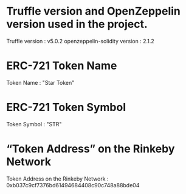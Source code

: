 # Truffle version and OpenZeppelin version used in the project.

Truffle version :  v5.0.2
openzeppelin-solidity version :  2.1.2

# ERC-721 Token Name
Token Name : "Star Token"

# ERC-721 Token Symbol
Token Symbol : "STR"

# “Token Address” on the Rinkeby Network
Token Address on the Rinkeby Network : 0xb037c9cf7376bd61494684408c90c748a88bde04

